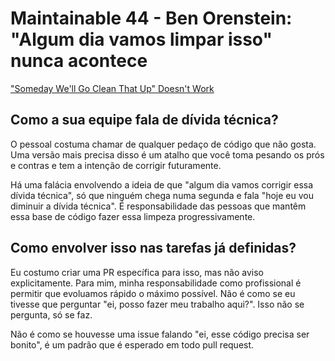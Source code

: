# Maintainable 44 - Ben Orenstein: "Algum dia vamos limpar isso" nunca acontece

["Someday We'll Go Clean That Up" Doesn't Work](https://maintainable.fm/episodes/ben-orenstein-someday-well-go-clean-that-up-doesnt-work)

## Como a sua equipe fala de dívida técnica?

O pessoal costuma chamar de qualquer pedaço de código que não gosta. Uma versão mais precisa disso é um atalho que você toma pesando os prós e contras e tem a intenção de corrigir futuramente.

Há uma falácia envolvendo a ideia de que "algum dia vamos corrigir essa dívida técnica", só que ninguém chega numa segunda e fala "hoje eu vou diminuir a dívida técnica". É responsabilidade das pessoas que mantêm essa base de código fazer essa limpeza progressivamente.

## Como envolver isso nas tarefas já definidas?

Eu costumo criar uma PR específica para isso, mas não aviso explicitamente. Para mim, minha responsabilidade como profissional é permitir que evoluamos rápido o máximo possível. Não é como se eu tivesse que perguntar "ei, posso fazer meu trabalho aqui?". Isso não se pergunta, só se faz.

Não é como se houvesse uma issue falando "ei, esse código precisa ser bonito", é um padrão que é esperado em todo pull request.
